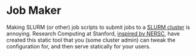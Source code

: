 # Job Maker

Making SLURM (or other) job scripts to submit jobs to a [SLURM cluster](https://en.wikipedia.org/wiki/Slurm_Workload_Manager) is annoying. Research Computing at Stanford, [inspired by NERSC](), have created this static tool that you (some cluster admin) can tweak the configuration for, and then serve statically for your users.
